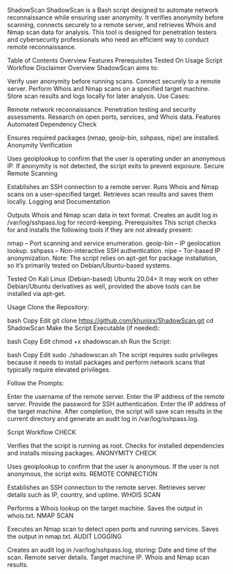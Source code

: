 ShadowScan
ShadowScan is a Bash script designed to automate network reconnaissance while ensuring user anonymity. It verifies anonymity before scanning, connects securely to a remote server, and retrieves Whois and Nmap scan data for analysis. This tool is designed for penetration testers and cybersecurity professionals who need an efficient way to conduct remote reconnaissance.

Table of Contents
Overview
Features
Prerequisites
Tested On
Usage
Script Workflow
Disclaimer
Overview
ShadowScan aims to:

Verify user anonymity before running scans.
Connect securely to a remote server.
Perform Whois and Nmap scans on a specified target machine.
Store scan results and logs locally for later analysis.
Use Cases:

Remote network reconnaissance.
Penetration testing and security assessments.
Research on open ports, services, and Whois data.
Features
Automated Dependency Check

Ensures required packages (nmap, geoip-bin, sshpass, nipe) are installed.
Anonymity Verification

Uses geoiplookup to confirm that the user is operating under an anonymous IP.
If anonymity is not detected, the script exits to prevent exposure.
Secure Remote Scanning

Establishes an SSH connection to a remote server.
Runs Whois and Nmap scans on a user-specified target.
Retrieves scan results and saves them locally.
Logging and Documentation

Outputs Whois and Nmap scan data in text format.
Creates an audit log in /var/log/sshpass.log for record-keeping.
Prerequisites
This script checks for and installs the following tools if they are not already present:

nmap – Port scanning and service enumeration.
geoip-bin – IP geolocation lookup.
sshpass – Non-interactive SSH authentication.
nipe – Tor-based IP anonymization.
Note: The script relies on apt-get for package installation, so it’s primarily tested on Debian/Ubuntu-based systems.

Tested On
Kali Linux (Debian-based)
Ubuntu 20.04+
It may work on other Debian/Ubuntu derivatives as well, provided the above tools can be installed via apt-get.

Usage
Clone the Repository:

bash
Copy
Edit
git clone https://github.com/khunixx/ShadowScan.git
cd ShadowScan
Make the Script Executable (if needed):

bash
Copy
Edit
chmod +x shadowscan.sh
Run the Script:

bash
Copy
Edit
sudo ./shadowscan.sh
The script requires sudo privileges because it needs to install packages and perform network scans that typically require elevated privileges.

Follow the Prompts:

Enter the username of the remote server.
Enter the IP address of the remote server.
Provide the password for SSH authentication.
Enter the IP address of the target machine.
After completion, the script will save scan results in the current directory and generate an audit log in /var/log/sshpass.log.

Script Workflow
CHECK

Verifies that the script is running as root.
Checks for installed dependencies and installs missing packages.
ANONYMITY CHECK

Uses geoiplookup to confirm that the user is anonymous.
If the user is not anonymous, the script exits.
REMOTE CONNECTION

Establishes an SSH connection to the remote server.
Retrieves server details such as IP, country, and uptime.
WHOIS SCAN

Performs a Whois lookup on the target machine.
Saves the output in whois.txt.
NMAP SCAN

Executes an Nmap scan to detect open ports and running services.
Saves the output in nmap.txt.
AUDIT LOGGING

Creates an audit log in /var/log/sshpass.log, storing:
Date and time of the scan.
Remote server details.
Target machine IP.
Whois and Nmap scan results.
